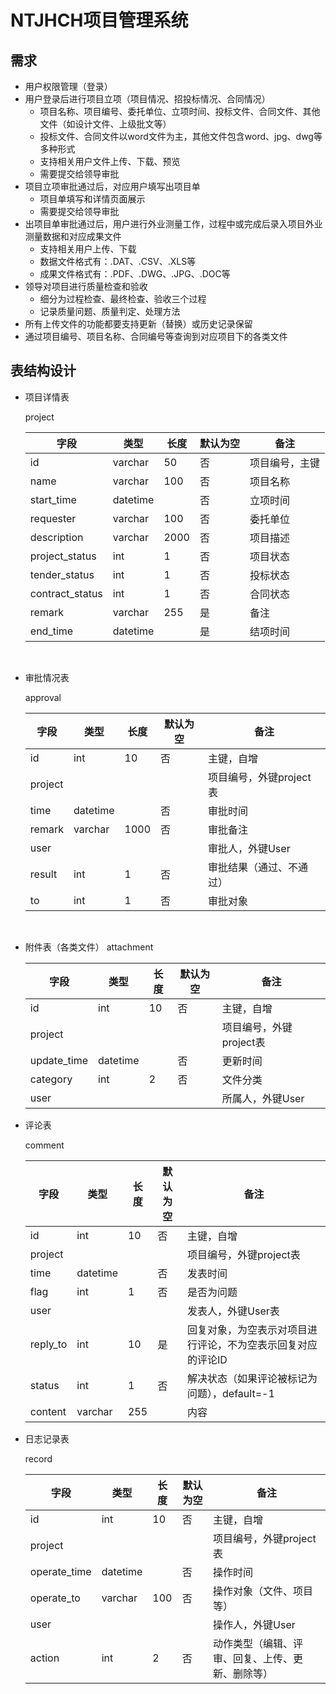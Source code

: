# **NTJHCH项目管理系统**

## 需求

- 用户权限管理（登录）
- 用户登录后进行项目立项（项目情况、招投标情况、合同情况）
  - 项目名称、项目编号、委托单位、立项时间、投标文件、合同文件、其他文件（如设计文件、上级批文等）
  - 投标文件、合同文件以word文件为主，其他文件包含word、jpg、dwg等多种形式
  - 支持相关用户文件上传、下载、预览
  - 需要提交给领导审批
- 项目立项审批通过后，对应用户填写出项目单
  - 项目单填写和详情页面展示
  - 需要提交给领导审批
- 出项目单审批通过后，用户进行外业测量工作，过程中或完成后录入项目外业测量数据和对应成果文件
  - 支持相关用户上传、下载
  - 数据文件格式有：.DAT、.CSV、.XLS等
  - 成果文件格式有：.PDF、.DWG、.JPG、.DOC等
- 领导对项目进行质量检查和验收
  - 细分为过程检查、最终检查、验收三个过程
  - 记录质量问题、质量判定、处理方法
- 所有上传文件的功能都要支持更新（替换）或历史记录保留
- 通过项目编号、项目名称、合同编号等查询到对应项目下的各类文件



## 表结构设计

- 项目详情表

  project

  | 字段            | 类型     | 长度 | 默认为空 | 备注           |
  | --------------- | -------- | ---- | -------- | -------------- |
  | id              | varchar  | 50   | 否       | 项目编号，主键 |
  | name            | varchar  | 100  | 否       | 项目名称       |
  | start_time      | datetime |      | 否       | 立项时间       |
  | requester       | varchar  | 100  | 否       | 委托单位       |
  | description     | varchar  | 2000 | 否       | 项目描述       |
  | project_status  | int      | 1    | 否       | 项目状态       |
  | tender_status   | int      | 1    | 否       | 投标状态       |
  | contract_status | int      | 1    | 否       | 合同状态       |
  | remark          | varchar  | 255  | 是       | 备注           |
  | end_time        | datetime |      | 是       | 结项时间       |

  ​

- 审批情况表

  approval

  | 字段    | 类型     | 长度 | 默认为空 | 备注                     |
  | ------- | -------- | ---- | -------- | ------------------------ |
  | id      | int      | 10   | 否       | 主键，自增               |
  | project |          |      |          | 项目编号，外键project表  |
  | time    | datetime |      | 否       | 审批时间                 |
  | remark  | varchar  | 1000 | 否       | 审批备注                 |
  | user    |          |      |          | 审批人，外键User         |
  | result  | int      | 1    | 否       | 审批结果（通过、不通过） |
  | to      | int      | 1    | 否       | 审批对象                 |

  ​

- 附件表（各类文件）
  attachment

  | 字段        | 类型     | 长度 | 默认为空 | 备注                    |
  | ----------- | -------- | ---- | -------- | ----------------------- |
  | id          | int      | 10   | 否       | 主键，自增              |
  | project     |          |      |          | 项目编号，外键project表 |
  | update_time | datetime |      | 否       | 更新时间                |
  | category    | int      | 2    | 否       | 文件分类                |
  | user        |          |      |          | 所属人，外键User        |

- 评论表

  comment

  | 字段     | 类型     | 长度 | 默认为空 | 备注                                                         |
  | -------- | -------- | ---- | -------- | ------------------------------------------------------------ |
  | id       | int      | 10   | 否       | 主键，自增                                                   |
  | project  |          |      |          | 项目编号，外键project表                                      |
  | time     | datetime |      | 否       | 发表时间                                                     |
  | flag     | int      | 1    | 否       | 是否为问题                                                   |
  | user     |          |      |          | 发表人，外键User表                                           |
  | reply_to | int      | 10   | 是       | 回复对象，为空表示对项目进行评论，不为空表示回复对应的评论ID |
  | status   | int      | 1    | 否       | 解决状态（如果评论被标记为问题），default=-1                 |
  | content  | varchar  | 255  |          | 内容                                                         |

- 日志记录表

  record

  | 字段         | 类型     | 长度 | 默认为空 | 备注                                             |
  | ------------ | -------- | ---- | -------- | ------------------------------------------------ |
  | id           | int      | 10   | 否       | 主键，自增                                       |
  | project      |          |      |          | 项目编号，外键project表                          |
  | operate_time | datetime |      | 否       | 操作时间                                         |
  | operate_to   | varchar  | 100  | 否       | 操作对象（文件、项目等）                         |
  | user         |          |      |          | 操作人，外键User                                 |
  | action       | int      | 2    | 否       | 动作类型（编辑、评审、回复、上传、更新、删除等） |

  ​
